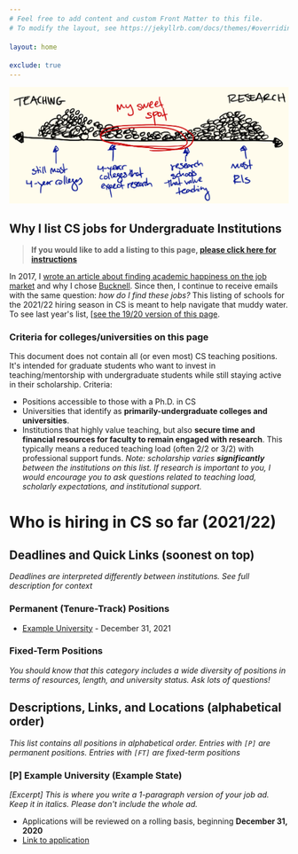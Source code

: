```yaml
---
# Feel free to add content and custom Front Matter to this file.
# To modify the layout, see https://jekyllrb.com/docs/themes/#overriding-theme-defaults

layout: home

exclude: true
---
```

![continuum of teaching and research](img/teach-research.png)

## Why I list CS jobs for Undergraduate Institutions
> **If you would like to add a listing to this page, [please click  here for instructions](guide.html)**

In 2017, I [wrote an article about finding academic happiness on the job market](https://medium.com/bucknell-hci/the-jobs-i-didnt-see-my-misconceptions-of-the-academic-job-market-9cb98b057422) and why I chose [Bucknell](http://www.eg.bucknell.edu/~emp017/). Since then, I continue to receive emails with the same  question: _how do I find these jobs?_ This listing of schools for the 2021/22 hiring season in CS is meant to help navigate that muddy water. To see last year's list, [[see the 19/20 version of this page](https://cs-pui.github.io/archive/index-20.html).

### Criteria for colleges/universities on this page
This document does not contain all (or even most) CS teaching positions. It's intended for graduate students who want to invest in teaching/mentorship with undergraduate students while still staying active in their scholarship. Criteria:
- Positions accessible to those with a Ph.D. in CS
- Universities that identify as **primarily-undergraduate colleges and universities**.
- Institutions that highly value teaching, but also **secure time and financial resources for faculty to remain engaged with research**. This typically means a reduced teaching load (often 2/2 or 3/2) with professional support funds. _Note: scholarship varies **significantly** between the institutions on this list. If research is important to you, I would encourage you to ask questions related to teaching load, scholarly expectations, and institutional support._

# Who is hiring in CS so far (2021/22)

## Deadlines and Quick Links (soonest on top)
_Deadlines are interpreted differently between institutions. See full description for context_


### Permanent (Tenure-Track) Positions
- [Example University](#example) - December 31, 2021

### Fixed-Term Positions
_You should know that this category includes a wide diversity of positions in terms of resources, length, and university status. Ask lots of questions!_


## Descriptions, Links, and Locations (alphabetical order)
_This list contains all positions in alphabetical order. Entries with `[P]` are permanent positions. Entries with `[FT]` are fixed-term positions_

### <a name="example">[P] Example University (Example State)</a>
_[Excerpt] This is where you write a 1-paragraph version of your job ad. Keep it in italics. Please don't include the whole ad._
- Applications will be reviewed on a rolling basis, beginning **December 31, 2020**
- [Link to application](https://www.google.com)
